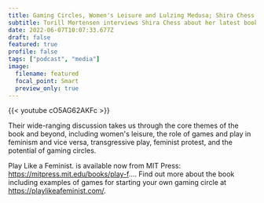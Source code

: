 ```yaml
---
title: Gaming Circles, Women's Leisure and Lulzing Medusa; Shira Chess interviewed by Torill Mortensen
subtitle: Torill Mortensen interviews Shira Chess about her latest book, Play Like a Feminist.
date: 2022-06-07T10:07:33.677Z
draft: false
featured: true
profile: false
tags: ["podcast", "media"]
image:
  filename: featured
  focal_point: Smart
  preview_only: true
---
```

{{< youtube cO5AG62AKFc >}}

Their wide-ranging discussion takes us through the core themes of the book and beyond, including women's leisure, the role of games and play in feminism and vice versa, transgressive play, feminist protest, and the potential of gaming circles.

Play Like a Feminist. is available now from MIT Press: https://mitpress.mit.edu/books/play-f.... Find out more about the book including examples of games for starting your own gaming circle at https://playlikeafeminist.com/.